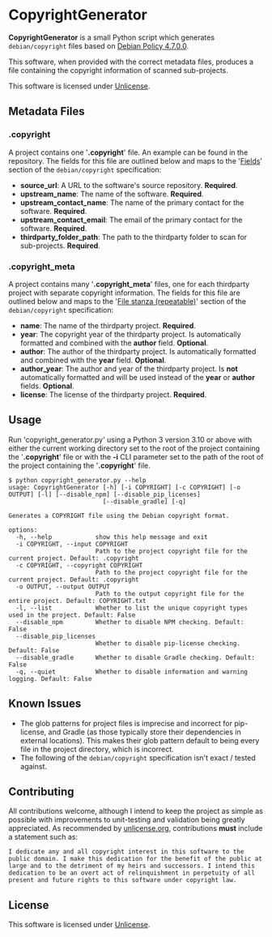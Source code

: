 # CopyrightGenerator

**CopyrightGenerator** is a small Python script which generates `debian/copyright` files based on [Debian Policy 4.7.0.0](https://www.debian.org/doc/packaging-manuals/copyright-format/1.0/).

This software, when provided with the correct metadata files, produces a file containing the copyright information of scanned sub-projects.

This software is licensed under [Unlicense](https://unlicense.org/).

## Metadata Files
### .copyright
A project contains one '**.copyright**' file. An example can be found in the repository. The fields for this file are outlined below and maps to the '[Fields](https://www.debian.org/doc/packaging-manuals/copyright-format/1.0/#fields)' section of the `debian/copyright` specification:

- **source_url**: A URL to the software's source repository. **Required**.
- **upstream_name**: The name of the software. **Required**.
- **upstream_contact_name**: The name of the primary contact for the software. **Required**.
- **upstream_contact_email**: The email of the primary contact for the software. **Required**.
- **thirdparty_folder_path**: The path to the thirdparty folder to scan for sub-projects. **Required**.

### .copyright_meta
A project contains many '**.copyright_meta**' files, one for each thirdparty project with separate copyright information. The fields for this file are outlined below and maps to the '[File stanza \(repeatable\)](https://www.debian.org/doc/packaging-manuals/copyright-format/1.0/#files-stanza)' section of the `debian/copyright` specification:
- **name**: The name of the thirdparty project. **Required**.
- **year**: The copyright year of the thirdparty project. Is automatically formatted and combined with the **author** field. **Optional**.
- **author**: The author of the thirdparty project. Is automatically formatted and combined with the **year** field. **Optional**.
- **author_year**: The author and year of the thirdparty project. Is **not** automatically formatted and will be used instead of the **year** or **author** fields. **Optional**.
- **license**: The license of the thirdparty project. **Required**.

## Usage
<!-- TODO: Test on lower Python 3 versions. The absolute minimum is 3.5 for the typing features we use, although we would have to use the old typing.Union form to get below 3.10: https://docs.python.org/3/library/typing.html#typing.Union -->
Run 'copyright_generator.py' using a Python 3 version 3.10 or above with either the current working directory set to the root of the project containing the '**.copyright**' file or with the **-i** CLI parameter set to the path of the root of the project containing the '**.copyright**' file.

```
$ python copyright_generator.py --help
usage: CopyrightGenerator [-h] [-i COPYRIGHT] [-c COPYRIGHT] [-o OUTPUT] [-l] [--disable_npm] [--disable_pip_licenses]
                          [--disable_gradle] [-q]

Generates a COPYRIGHT file using the Debian copyright format.

options:
  -h, --help            show this help message and exit
  -i COPYRIGHT, --input COPYRIGHT
                        Path to the project copyright file for the current project. Default: .copyright
  -c COPYRIGHT, --copyright COPYRIGHT
                        Path to the project copyright file for the current project. Default: .copyright
  -o OUTPUT, --output OUTPUT
                        Path to the output copyright file for the entire project. Default: COPYRIGHT.txt
  -l, --list            Whether to list the unique copyright types used in the project. Default: False
  --disable_npm         Whether to disable NPM checking. Default: False
  --disable_pip_licenses
                        Whether to disable pip-license checking. Default: False
  --disable_gradle      Whether to disable Gradle checking. Default: False
  -q, --quiet           Whether to disable information and warning logging. Default: False
```

## Known Issues
- The glob patterns for project files is imprecise and incorrect for pip-license, and Gradle (as those typically store their dependencies in external locations). This makes their glob pattern default to being every file in the project directory, which is incorrect.
- The following of the `debian/copyright` specification isn't exact / tested against.

## Contributing
All contributions welcome, although I intend to keep the project as simple as possible with improvements to unit-testing and validation being greatly appreciated. As recommended by [unlicense.org](https://unlicense.org/#unlicensing-contributions), contributions **must** include a statement such as:
```
I dedicate any and all copyright interest in this software to the
public domain. I make this dedication for the benefit of the public at
large and to the detriment of my heirs and successors. I intend this
dedication to be an overt act of relinquishment in perpetuity of all
present and future rights to this software under copyright law.
```

## License
This software is licensed under [Unlicense](https://unlicense.org/).